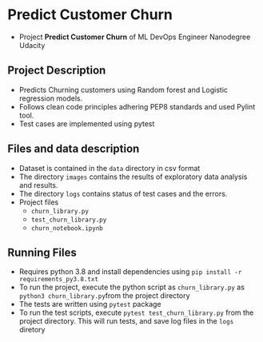 # Predict Customer Churn

- Project **Predict Customer Churn** of ML DevOps Engineer Nanodegree Udacity

## Project Description
- Predicts Churning customers using Random forest and Logistic regression models.
- Follows clean code principles adhering PEP8 standards and used Pylint tool.
- Test cases are implemented using pytest

## Files and data description
- Dataset is contained in the `data` directory in csv format
- The directory `images` contains the results of exploratory data analysis and results.
- The directory `logs` contains status of test cases and the errors.
- Project files
    - `churn_library.py`
    - `test_churn_library.py`
    - `churn_notebook.ipynb`

## Running Files
- Requires python 3.8 and install dependencies using `pip install -r requirements_py3.8.txt`
- To run the project, execute the python script as `churn_library.py` as `python3 churn_library.py`from the project directory
- The tests are written using `pytest` package
- To run the test scripts, execute `pytest test_churn_library.py` from the project directory. This will run tests, and save log files in the `logs` diretory



